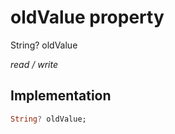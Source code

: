 


# oldValue property







String? oldValue
  
_<span class="feature">read / write</span>_






## Implementation

```dart
String? oldValue;
```







